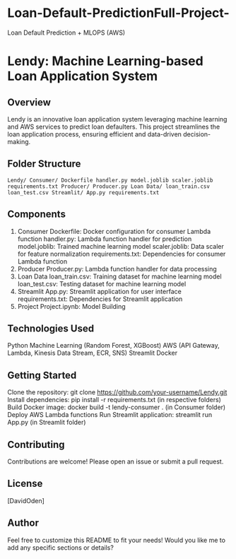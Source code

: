 # Loan-Default-PredictionFull-Project-
Loan Default Prediction + MLOPS (AWS)

Lendy: Machine Learning-based Loan Application System
===========================================================

Overview
-----------
Lendy is an innovative loan application system leveraging machine learning and AWS services to predict loan defaulters. This project streamlines the loan application process, ensuring efficient and data-driven decision-making.

Folder Structure
-------------------
`Lendy/
Consumer/
Dockerfile
handler.py
model.joblib
scaler.joblib
requirements.txt
Producer/
Producer.py
Loan Data/
loan_train.csv
loan_test.csv
Streamlit/
App.py
requirements.txt`

Components
------------
1. Consumer
Dockerfile: Docker configuration for consumer Lambda function
handler.py: Lambda function handler for prediction
model.joblib: Trained machine learning model
scaler.joblib: Data scaler for feature normalization
requirements.txt: Dependencies for consumer Lambda function
2. Producer
Producer.py: Lambda function handler for data processing
3. Loan Data
loan_train.csv: Training dataset for machine learning model
loan_test.csv: Testing dataset for machine learning model
4. Streamlit
App.py: Streamlit application for user interface
requirements.txt: Dependencies for Streamlit application
5. Project
Project.ipynb: Model Building

Technologies Used
--------------------
Python
Machine Learning (Random Forest, XGBoost)
AWS (API Gateway, Lambda, Kinesis Data Stream, ECR, SNS)
Streamlit
Docker

Getting Started
---------------
Clone the repository: git clone https://github.com/your-username/Lendy.git
Install dependencies: pip install -r requirements.txt (in respective folders)
Build Docker image: docker build -t lendy-consumer . (in Consumer folder)
Deploy AWS Lambda functions
Run Streamlit application: streamlit run App.py (in Streamlit folder)

Contributing
------------
Contributions are welcome! Please open an issue or submit a pull request.

License
-------
[DavidOden]

Author
--------
Feel free to customize this README to fit your needs!
Would you like me to add any specific sections or details?